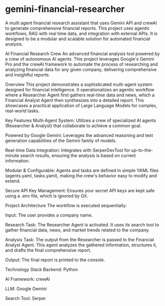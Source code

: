 # gemini-financial-researcher
A multi agent financial research assistant that uses Gemini API and crewAI to generate comprehensive financial reports. This project uses agentic workflows, RAG with real time data, and integration with external APIs. It is designed to be a modular and scalable solution for automated financial analysis.

AI Financial Research Crew
An advanced financial analysis tool powered by a crew of autonomous AI agents. This project leverages Google's Gemini Pro and the crewAI framework to automate the process of researching and analyzing financial data for any given company, delivering comprehensive and insightful reports.

Overview
This project demonstrates a sophisticated multi-agent system designed for financial intelligence. It operationalizes an agentic workflow where a Researcher Agent first gathers real-time data and news, which a Financial Analyst Agent then synthesizes into a detailed report. This showcases a practical application of Large Language Models for complex, real-world tasks.

Key Features
Multi-Agent System: Utilizes a crew of specialized AI agents (Researcher & Analyst) that collaborate to achieve a common goal.

Powered by Google Gemini: Leverages the advanced reasoning and text generation capabilities of the Gemini family of models.

Real-time Data Integration: Integrates with SerperDevTool for up-to-the-minute search results, ensuring the analysis is based on current information.

Modular & Configurable: Agents and tasks are defined in simple YAML files (agents.yaml, tasks.yaml), making the crew's behavior easy to modify and extend.

Secure API Key Management: Ensures your secret API keys are kept safe using a .env file, which is ignored by Git.

Project Architecture
The workflow is executed sequentially:

Input: The user provides a company name.

Research Task: The Researcher Agent is activated. It uses its search tool to gather financial data, news, and market trends related to the company.

Analysis Task: The output from the Researcher is passed to the Financial Analyst Agent. This agent analyzes the gathered information, structures it, and drafts the final comprehensive report.

Output: The final report is printed to the console.

Technology Stack
Backend: Python

AI Framework: crewAI

LLM: Google Gemini

Search Tool: Serper

